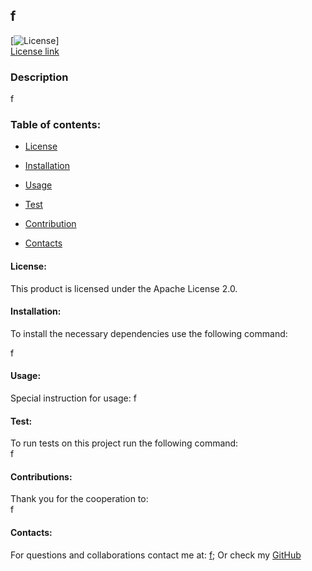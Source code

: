 
## f
  
  [![License](https://img.shields.io/badge/License-Apache%20License%202.0-blue.svg)]<br>
  [License link](https://choosealicense.com/licenses/?q=Apache%20License%202.0/)<br>

### Description

  f

### Table of contents:

  - [License](#license)

  - [Installation](#install)

  - [Usage](#usage)

  - [Test](#tests)
  
  - [Contribution](#contributions)

  - [Contacts](#contacts)



  #### License:
  This product is licensed under the Apache License 2.0.<br>

#### Installation:
  To install the necessary dependencies use the following command:

  f

#### Usage:

  Special instruction for usage:
  f

#### Test:

  To run tests on this project run the following command: <br>
  f

####  Contributions:
  
  Thank you for the cooperation to:<br>
  f

#### Contacts:

  For questions and collaborations contact me at: [f](mailto:f);
  Or check my [GitHub](https://github.com/f)

